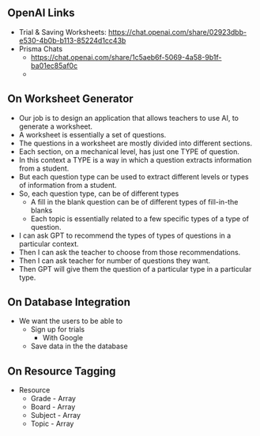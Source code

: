 ## OpenAI Links
  - Trial & Saving Worksheets: https://chat.openai.com/share/02923dbb-e530-4b0b-b113-85224d1cc43b
  - Prisma Chats
    - https://chat.openai.com/share/1c5aeb6f-5069-4a58-9b1f-ba01ec85af0c
    - 

## On Worksheet Generator
- Our job is to design an application that allows teachers to use AI, to generate a worksheet.
- A worksheet is essentially a set of questions.
- The questions in a worksheet are mostly divided into different sections.
- Each section, on a mechanical level, has just one TYPE of question.
- In this context a TYPE is a way in which a question extracts information from a student.
- But each question type can be used to extract different levels or types of information from a student.
- So, each question type, can be of different types
  - A fill in the blank question can be of different types of fill-in-the blanks
  - Each topic is essentially related to a few specific types of a type of question.
- I can ask GPT to recommend the types of types of questions in a particular context.
- Then I can ask the teacher to choose from those recommendations.
- Then I can ask teacher for number of questions they want.
- Then GPT will give them the question of a particular type in a particular type.

## On Database Integration
- We want the users to be able to
  - Sign up for trials
    - With Google
  - Save data in the the database

## On Resource Tagging
  - Resource 
    - Grade - Array
    - Board - Array
    - Subject - Array
    - Topic - Array 